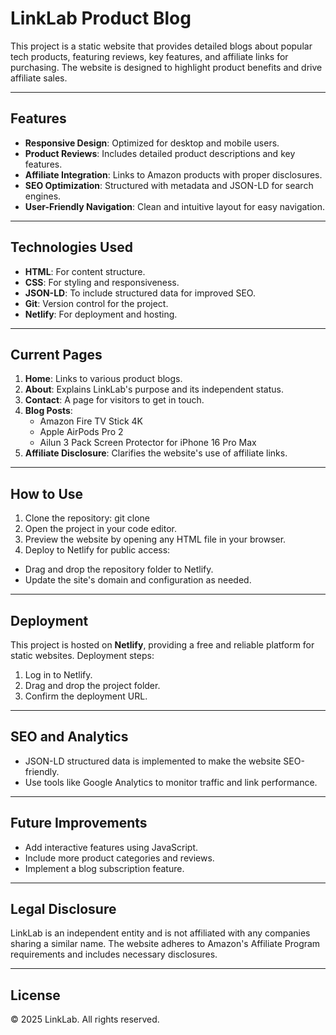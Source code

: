 # LinkLab Product Blog

This project is a static website that provides detailed blogs about popular tech products, featuring reviews, key features, and affiliate links for purchasing. The website is designed to highlight product benefits and drive affiliate sales.

---

## Features

- **Responsive Design**: Optimized for desktop and mobile users.
- **Product Reviews**: Includes detailed product descriptions and key features.
- **Affiliate Integration**: Links to Amazon products with proper disclosures.
- **SEO Optimization**: Structured with metadata and JSON-LD for search engines.
- **User-Friendly Navigation**: Clean and intuitive layout for easy navigation.

---

## Technologies Used

- **HTML**: For content structure.
- **CSS**: For styling and responsiveness.
- **JSON-LD**: To include structured data for improved SEO.
- **Git**: Version control for the project.
- **Netlify**: For deployment and hosting.

---

## Current Pages

1. **Home**: Links to various product blogs.
2. **About**: Explains LinkLab's purpose and its independent status.
3. **Contact**: A page for visitors to get in touch.
4. **Blog Posts**:
   - Amazon Fire TV Stick 4K
   - Apple AirPods Pro 2
   - Ailun 3 Pack Screen Protector for iPhone 16 Pro Max
5. **Affiliate Disclosure**: Clarifies the website's use of affiliate links.

---

## How to Use

1. Clone the repository:
   git clone <repository-url>
2. Open the project in your code editor.
3. Preview the website by opening any HTML file in your browser.
4. Deploy to Netlify for public access:
- Drag and drop the repository folder to Netlify.
- Update the site's domain and configuration as needed.

---

## Deployment

This project is hosted on **Netlify**, providing a free and reliable platform for static websites. Deployment steps:
1. Log in to Netlify.
2. Drag and drop the project folder.
3. Confirm the deployment URL.

---

## SEO and Analytics

- JSON-LD structured data is implemented to make the website SEO-friendly.
- Use tools like Google Analytics to monitor traffic and link performance.

---

## Future Improvements

- Add interactive features using JavaScript.
- Include more product categories and reviews.
- Implement a blog subscription feature.

---

## Legal Disclosure

LinkLab is an independent entity and is not affiliated with any companies sharing a similar name. The website adheres to Amazon's Affiliate Program requirements and includes necessary disclosures.

---

## License

&copy; 2025 LinkLab. All rights reserved.

